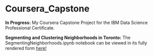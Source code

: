 # Coursera_Capstone
**In Progress:** My Coursera Capstone Project for the IBM Data Science Professional Certificate.

**Segmenting and Clustering Neighborhoods in Toronto:** The SegmentingNeighborhoods.ipynb notebook can be viewed in its fully rendered form [here!](https://nbviewer.jupyter.org/github/WeyinmiA/Coursera_Capstone/blob/master/SegmentingNeighborhoods.ipynb)
